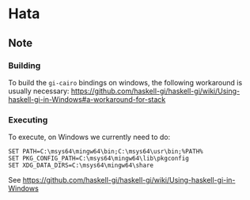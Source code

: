 # Hata

## Note
### Building
To build the `gi-cairo` bindings on windows, the following workaround is usually necessary:
https://github.com/haskell-gi/haskell-gi/wiki/Using-haskell-gi-in-Windows#a-workaround-for-stack


### Executing
To execute, on Windows we currently need to do:

```
SET PATH=C:\msys64\mingw64\bin;C:\msys64\usr\bin;%PATH%
SET PKG_CONFIG_PATH=C:\msys64\mingw64\lib\pkgconfig
SET XDG_DATA_DIRS=C:\msys64\mingw64\share
```

See https://github.com/haskell-gi/haskell-gi/wiki/Using-haskell-gi-in-Windows




